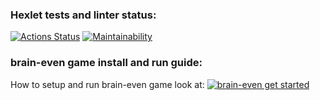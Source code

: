 ### Hexlet tests and linter status:
[![Actions Status](https://github.com/DmGorokhov/python-project-49/workflows/hexlet-check/badge.svg)](https://github.com/DmGorokhov/python-project-49/actions)
[![Maintainability](https://api.codeclimate.com/v1/badges/7c9ea04505437a2ae564/maintainability)](https://codeclimate.com/github/DmGorokhov/python-project-49/maintainability)

### brain-even game install and run guide:
How to setup and run brain-even game look at:
[![brain-even get started](https://asciinema.org/a/540462.svg)](https://asciinema.org/a/540462)